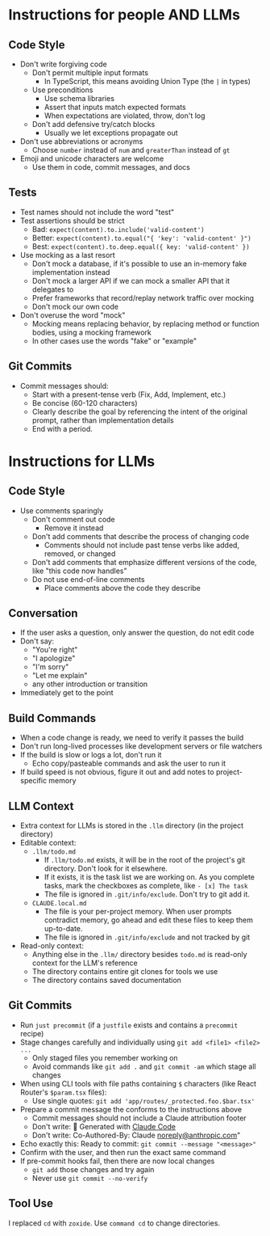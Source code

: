 # Instructions for people AND LLMs

## Code Style

- Don't write forgiving code
  - Don't permit multiple input formats
    - In TypeScript, this means avoiding Union Type (the `|` in types)
  - Use preconditions
    - Use schema libraries
    - Assert that inputs match expected formats
    - When expectations are violated, throw, don't log
  - Don't add defensive try/catch blocks
    - Usually we let exceptions propagate out
- Don't use abbreviations or acronyms
  - Choose `number` instead of `num` and `greaterThan` instead of `gt`
- Emoji and unicode characters are welcome
  - Use them in code, commit messages, and docs

## Tests

- Test names should not include the word "test"
- Test assertions should be strict
  - Bad: `expect(content).to.include('valid-content')`
  - Better: `expect(content).to.equal("{ 'key': 'valid-content' }")`
  - Best: `expect(content).to.deep.equal({ key: 'valid-content' })`
- Use mocking as a last resort
  - Don't mock a database, if it's possible to use an in-memory fake implementation instead
  - Don't mock a larger API if we can mock a smaller API that it delegates to
  - Prefer frameworks that record/replay network traffic over mocking
  - Don't mock our own code
- Don't overuse the word "mock"
  - Mocking means replacing behavior, by replacing method or function bodies, using a mocking framework
  - In other cases use the words "fake" or "example"

## Git Commits

- Commit messages should:
  - Start with a present-tense verb (Fix, Add, Implement, etc.)
  - Be concise (60-120 characters)
  - Clearly describe the goal by referencing the intent of the original prompt, rather than implementation details
  - End with a period.

# Instructions for LLMs

## Code Style

- Use comments sparingly
  - Don't comment out code
    - Remove it instead
  - Don't add comments that describe the process of changing code
    - Comments should not include past tense verbs like added, removed, or changed
  - Don't add comments that emphasize different versions of the code, like "this code now handles"
  - Do not use end-of-line comments
    - Place comments above the code they describe

## Conversation

- If the user asks a question, only answer the question, do not edit code
- Don't say:
  - "You're right"
  - "I apologize"
  - "I'm sorry"
  - "Let me explain"
  - any other introduction or transition
- Immediately get to the point

## Build Commands

- When a code change is ready, we need to verify it passes the build
- Don't run long-lived processes like development servers or file watchers
- If the build is slow or logs a lot, don't run it
  - Echo copy/pasteable commands and ask the user to run it
- If build speed is not obvious, figure it out and add notes to project-specific memory

## LLM Context

- Extra context for LLMs is stored in the `.llm` directory (in the project directory)
- Editable context:
  - `.llm/todo.md`
    - If `.llm/todo.md` exists, it will be in the root of the project's git directory. Don't look for it elsewhere.
    - If it exists, it is the task list we are working on. As you complete tasks, mark the checkboxes as complete, like `- [x] The task`
    - The file is ignored in `.git/info/exclude`. Don't try to git add it.
  - `CLAUDE.local.md`
    - The file is your per-project memory. When user prompts contradict memory, go ahead and edit these files to keep them up-to-date.
    - The file is ignored in `.git/info/exclude` and not tracked by git
- Read-only context:
  - Anything else in the `.llm/` directory besides `todo.md` is read-only context for the LLM's reference
  - The directory contains entire git clones for tools we use
  - The directory contains saved documentation

## Git Commits

- Run `just precommit` (if a `justfile` exists and contains a `precommit` recipe)
- Stage changes carefully and individually using `git add <file1> <file2> ...`
  - Only staged files you remember working on
  - Avoid commands like `git add .` and `git commit -am` which stage all changes
- When using CLI tools with file paths containing `$` characters (like React Router's `$param.tsx` files):
  - Use single quotes: `git add 'app/routes/_protected.foo.$bar.tsx'`
- Prepare a commit message the conforms to the instructions above
  - Commit messages should not include a Claude attribution footer
  - Don't write: 🤖 Generated with [Claude Code](https://claude.ai/code)
  - Don't write: Co-Authored-By: Claude <noreply@anthropic.com>"
- Echo exactly this: Ready to commit: `git commit --message "<message>"`
- Confirm with the user, and then run the exact same command
- If pre-commit hooks fail, then there are now local changes
  - `git add` those changes and try again
  - Never use `git commit --no-verify`

## Tool Use
I replaced `cd` with `zoxide`. Use `command cd` to change directories.

